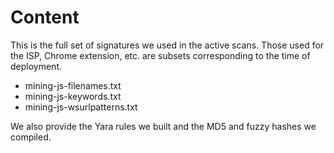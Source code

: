 # Content

This is the full set of signatures we used in the active scans. Those used for the ISP, Chrome extension, etc. are subsets corresponding to the time of deployment.

- mining-js-filenames.txt
- mining-js-keywords.txt
- mining-js-wsurlpatterns.txt

We also provide the Yara rules we built and the MD5 and fuzzy hashes we compiled.
